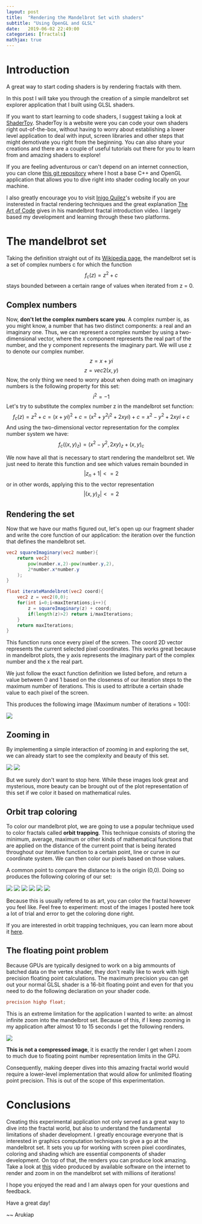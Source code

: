 ```yaml
---
layout: post
title:  "Rendering the Mandelbrot Set with shaders"
subtitle: "Using OpenGL and GLSL"
date:   2019-06-02 22:49:00
categories: [fractals]
mathjax: true
---
```


# Introduction

A great way to start coding shaders is by rendering fractals with them.

In this post I will take you through the creation of a simple mandelbrot set explorer application that I built using GLSL shaders.



If you want to start learning to code shaders, I suggest taking a look at [ShaderToy](https://www.shadertoy.com/). ShaderToy is a website were you can code your own shaders right out-of-the-box, without having to worry about establishing a lower level application to deal with input, screen libraries and other steps that might demotivate you right from the beginning. You can also share your creations and there are a couple of useful tutorials out there for you to learn from and amazing shaders to explore!

If you are feeling adventurous or can't depend on an internet connection, you can clone [this git repository](https://github.com/Arukiap/OpenGL-Shaders-Base) where I host a base C++ and OpenGL application that allows you to dive right into shader coding locally on your machine.

I also greatly encourage you to visit [Inigo Quilez](https://www.iquilezles.org/www/articles/ftrapsgeometric/ftrapsgeometric.htm)'s website if you are insterested in fractal rendering techniques and the great explanation [The Art of Code](https://www.youtube.com/watch?v=6IWXkV82oyY) gives in his mandelbrot fractal introduction video. I largely based my development and learning through these two platforms.

# The mandelbrot set

Taking the definition straight out of its [Wikipedia page](https://www.shadertoy.com/), the mandelbrot set is a set of complex numbers c for which the function
$$ f_c(z) = z^2 + c $$
stays bounded between a certain range of values when iterated from z = 0.

## Complex numbers

Now, **don't let the complex numbers scare you**. A complex number is, as you might know, a number that has two distinct components: a real and an imaginary one. Thus, we can represent a complex number by using a two-dimensional vector, where the x component represents the real part of the number, and the y component represents the imaginary part. We will use z to denote our complex number.
$$ z = x + yi $$
$$ z = vec2(x,y) $$
Now, the only thing we need to worry about when doing math on imaginary numbers is the following property for this set:
$$ i^2 = -1 $$
Let's try to substitute the complex number z in the mandelbrot set function:
$$ f_c(z) = z^2 + c = (x + yi)^2 + c = (x^2 + y^2i^2 + 2xyi) + c = x^2 - y^2 + 2xyi + c $$
And using the two-dimensional vector representation for the complex number system we have:
$$ f_c((x,y)_z) = (x^2-y^2,2xy)_z + (x,y)_c $$

We now have all that is necessary to start rendering the mandelbrot set. We just need to iterate this function and see which values remain bounded in
$$ |z_n+1| <= 2 $$
or in other words, applying this to the vector representation
$$ |(x,y)_z| <= 2 $$


## Rendering the set

Now that we have our maths figured out, let's open up our fragment shader and write the core function of our application: the iteration over the function that defines the mandelbrot set.

~~~ GLSL
vec2 squareImaginary(vec2 number){
	return vec2(
		pow(number.x,2)-pow(number.y,2),
		2*number.x*number.y
	);
}

float iterateMandelbrot(vec2 coord){
	vec2 z = vec2(0,0);
	for(int i=0;i<maxIterations;i++){
		z = squareImaginary(z) + coord;
		if(length(z)>2) return i/maxIterations;
	}
	return maxIterations;
}
~~~

This function runs once every pixel of the screen. The coord 2D vector represents the current selected pixel coordinates. This works great because in mandelbrot plots, the y axis represents the imaginary part of the complex number and the x the real part.

We just follow the exact function definition we listed before, and return a value between 0 and 1 based on the closeness of our iteration steps to the maximum number of iterations. This is used to attribute a certain shade value to each pixel of the screen.

This produces the following image (Maximum number of iterations = 100):

![](/assets/mandelbrot/mandelbrot1bright.png)

## Zooming in

By implementing a simple interaction of zooming in and exploring the set, we can already start to see the complexity and beauty of this set.

![](/assets/mandelbrot/mandelbrot2bright.png)
![](/assets/mandelbrot/mandelbrot3bright.png)

But we surely don't want to stop here. While these images look great and mysterious, more beauty can be brought out of the plot representation of this set if we color it based on mathematical rules.

## Orbit trap coloring

To color our mandelbrot plot, we are going to use a popular technique used to color fractals called **orbit trapping**. This technique consists of storing the minimum, average, maximum or other kinds of mathematical functions that are applied on the distance of the current point that is being iterated throughout our iterative function to a certain point, line or curve in our coordinate system. We can then color our pixels based on those values.

A common point to compare the distance to is the origin (0,0). Doing so produces the following coloring of our set:

![](/assets/mandelbrot/mandelbrotOT1.png)
![](/assets/mandelbrot/mandelbrotOT2.png)
![](/assets/mandelbrot/mandelbrotOT3.png)
![](/assets/mandelbrot/mandelbrotOT4.png)
![](/assets/mandelbrot/mandelbrotOT7.png)
![](/assets/mandelbrot/mandelbrotOT6.png)

Because this is usually refered to as art, you can color the fractal however you feel like. Feel free to experiment: most of the images I posted here took a lot of trial and error to get the coloring done right.

If you are interested in orbit trapping techniques, you can learn more about it [here](https://www.iquilezles.org/www/articles/ftrapsgeometric/ftrapsgeometric.htm).

## The floating point problem

Because GPUs are typically designed to work on a big ammounts of batched data on the vertex shader, they don't really like to work with high precision floating point calculations. The maximum precision you can get out your normal GLSL shader is a 16-bit floating point and even for that you need to do the following declaration on your shader code.

~~~ GLSL
precision highp float;
~~~

This is an extreme limitation for the application I wanted to write: an almost infinite zoom into the mandelbrot set. Because of this, if I keep zooming in my application after almost 10 to 15 seconds I get the following renders.

![](/assets/mandelbrot/mandelbrotprecision.png)

**This is not a compressed image**, it is exactly the render I get when I zoom to much due to floating point number representation limits in the GPU.

Consequently, making deeper dives into this amazing fractal world would require a lower-level implementation that would allow for unlimited floating point precision. This is out of the scope of this experimentation.

# Conclusions

Creating this experimental application not only served as a great way to dive into the fractal world, but also to understand the fundamental limitations of shader development. I greatly encourage everyone that is interested in graphics computation techniques to give a go at the mandelbrot set. It sets you up for working with screen pixel coordinates, coloring and shading which are essential components of shader development. On top of that, the renders you can produce look amazing. Take a look at [this](https://www.youtube.com/watch?v=VPHbgHVxLYY) video produced by available software on the internet to render and zoom in on the mandelbrot set with millions of iterations!

I hope you enjoyed the read and I am always open for your questions and feedback.

Have a great day!

~~ Arukiap